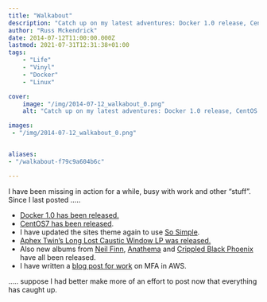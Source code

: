 ```yaml
---
title: "Walkabout"
description: "Catch up on my latest adventures: Docker 1.0 release, CentOS 7, new site theme, music from Aphex Twin, and a work post on AWS multi-factor authentication."
author: "Russ Mckendrick"
date: 2014-07-12T11:00:00.000Z
lastmod: 2021-07-31T12:31:38+01:00
tags:
    - "Life"
    - "Vinyl"
    - "Docker"
    - "Linux"

cover:
    image: "/img/2014-07-12_walkabout_0.png" 
    alt: "Catch up on my latest adventures: Docker 1.0 release, CentOS 7, new site theme, music from Aphex Twin, and a work post on AWS multi-factor authentication."

images:
 - "/img/2014-07-12_walkabout_0.png"


aliases:
- "/walkabout-f79c9a604b6c"

---
```


I have been missing in action for a while, busy with work and other “stuff”. Since I last posted …..

- [Docker 1.0 has been released.](http://blog.docker.com/2014/06/its-here-docker-1-0/)
- [CentOS](https://www.centos.org/)[7 has been released](http://lists.centos.org/pipermail/centos-announce/2014-July/020393.html).
- I have updated the sites theme again to use [So Simple](http://mademistakes.com/articles/so-simple-jekyll-theme/).
- [Aphex Twin’s Long Lost Caustic Window LP was released.](http://pitchfork.com/news/55596-stream-aphex-twins-long-lost-caustic-window-lp/)
- Also new albums from [Neil Finn](http://neilfinn.com/albums/solo/?album=3532), [Anathema](http://www.independent.co.uk/arts-entertainment/music/anathema-exclusive-album-stream-get-a-first-listen-to-the-bands-new-record-distant-satellites-9487235.html?dkdk) and [Crippled Black Phoenix](https://riseupandfight.bandcamp.com) have all been released.
- I have written a [blog post for work](http://www.reconnix.com/2014/07/07/multi-factor-authentication-in-aws/) on MFA in AWS.

….. suppose I had better make more of an effort to post now that everything has caught up.

